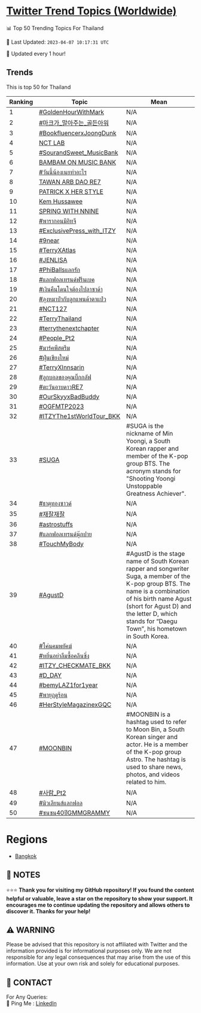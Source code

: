 [Twitter Trend Topics (Worldwide)](https://github.com/ErcinDedeoglu/Twitter-Trend-Topics)
==========


📊 Top 50 Trending Topics For Thailand

📆 Last Updated: `2023-04-07 10:17:31 UTC`

🔧 Updated every 1 hour!


## Trends

This is top 50 for Thailand

| Ranking | Topic | Mean |
| ------- | ------------ | ------------ |
| 1 | [#GoldenHourWithMark](http://twitter.com/search?q=%23GoldenHourWithMark) | N/A |
| 2 | [#마크가_말아주는_골든아워](http://twitter.com/search?q=%23%eb%a7%88%ed%81%ac%ea%b0%80_%eb%a7%90%ec%95%84%ec%a3%bc%eb%8a%94_%ea%b3%a8%eb%93%a0%ec%95%84%ec%9b%8c) | N/A |
| 3 | [#BookfluencerxJoongDunk](http://twitter.com/search?q=%23BookfluencerxJoongDunk) | N/A |
| 4 | [NCT LAB](http://twitter.com/search?q=NCT+LAB) | N/A |
| 5 | [#SourandSweet_MusicBank](http://twitter.com/search?q=%23SourandSweet_MusicBank) | N/A |
| 6 | [BAMBAM ON MUSIC BANK](http://twitter.com/search?q=BAMBAM+ON+MUSIC+BANK) | N/A |
| 7 | [#วันนี้น้องเนยทําอะไร](http://twitter.com/search?q=%23%e0%b8%a7%e0%b8%b1%e0%b8%99%e0%b8%99%e0%b8%b5%e0%b9%89%e0%b8%99%e0%b9%89%e0%b8%ad%e0%b8%87%e0%b9%80%e0%b8%99%e0%b8%a2%e0%b8%97%e0%b9%8d%e0%b8%b2%e0%b8%ad%e0%b8%b0%e0%b9%84%e0%b8%a3) | N/A |
| 8 | [TAWAN ARB DAO RE7](http://twitter.com/search?q=TAWAN+ARB+DAO+RE7) | N/A |
| 9 | [PATRICK X HER STYLE](http://twitter.com/search?q=PATRICK+X+HER+STYLE) | N/A |
| 10 | [Kem Hussawee](http://twitter.com/search?q=Kem+Hussawee) | N/A |
| 11 | [SPRING WITH NNINE](http://twitter.com/search?q=SPRING+WITH+NNINE) | N/A |
| 12 | [#พารากอนมีอิทจี](http://twitter.com/search?q=%23%e0%b8%9e%e0%b8%b2%e0%b8%a3%e0%b8%b2%e0%b8%81%e0%b8%ad%e0%b8%99%e0%b8%a1%e0%b8%b5%e0%b8%ad%e0%b8%b4%e0%b8%97%e0%b8%88%e0%b8%b5) | N/A |
| 13 | [#ExclusivePress_with_ITZY](http://twitter.com/search?q=%23ExclusivePress_with_ITZY) | N/A |
| 14 | [#9near](http://twitter.com/search?q=%239near) | N/A |
| 15 | [#TerryXAtlas](http://twitter.com/search?q=%23TerryXAtlas) | N/A |
| 16 | [#JENLISA](http://twitter.com/search?q=%23JENLISA) | N/A |
| 17 | [#PhiBallsแลกรัก](http://twitter.com/search?q=%23PhiBalls%e0%b9%81%e0%b8%a5%e0%b8%81%e0%b8%a3%e0%b8%b1%e0%b8%81) | N/A |
| 18 | [#แลกฟอลเทรนด์ฟรีนเบค](http://twitter.com/search?q=%23%e0%b9%81%e0%b8%a5%e0%b8%81%e0%b8%9f%e0%b8%ad%e0%b8%a5%e0%b9%80%e0%b8%97%e0%b8%a3%e0%b8%99%e0%b8%94%e0%b9%8c%e0%b8%9f%e0%b8%a3%e0%b8%b5%e0%b8%99%e0%b9%80%e0%b8%9a%e0%b8%84) | N/A |
| 19 | [#เงินคืนโดนใจต้องไปลาซาด้า](http://twitter.com/search?q=%23%e0%b9%80%e0%b8%87%e0%b8%b4%e0%b8%99%e0%b8%84%e0%b8%b7%e0%b8%99%e0%b9%82%e0%b8%94%e0%b8%99%e0%b9%83%e0%b8%88%e0%b8%95%e0%b9%89%e0%b8%ad%e0%b8%87%e0%b9%84%e0%b8%9b%e0%b8%a5%e0%b8%b2%e0%b8%8b%e0%b8%b2%e0%b8%94%e0%b9%89%e0%b8%b2) | N/A |
| 20 | [#ลุงหมาป่ากับลูกแพนด้าตาแป๋ว](http://twitter.com/search?q=%23%e0%b8%a5%e0%b8%b8%e0%b8%87%e0%b8%ab%e0%b8%a1%e0%b8%b2%e0%b8%9b%e0%b9%88%e0%b8%b2%e0%b8%81%e0%b8%b1%e0%b8%9a%e0%b8%a5%e0%b8%b9%e0%b8%81%e0%b9%81%e0%b8%9e%e0%b8%99%e0%b8%94%e0%b9%89%e0%b8%b2%e0%b8%95%e0%b8%b2%e0%b9%81%e0%b8%9b%e0%b9%8b%e0%b8%a7) | N/A |
| 21 | [#NCT127](http://twitter.com/search?q=%23NCT127) | N/A |
| 22 | [#TerryThailand](http://twitter.com/search?q=%23TerryThailand) | N/A |
| 23 | [#terrythenextchapter](http://twitter.com/search?q=%23terrythenextchapter) | N/A |
| 24 | [#People_Pt2](http://twitter.com/search?q=%23People_Pt2) | N/A |
| 25 | [#มาร์คพึสตรีม](http://twitter.com/search?q=%23%e0%b8%a1%e0%b8%b2%e0%b8%a3%e0%b9%8c%e0%b8%84%e0%b8%9e%e0%b8%b6%e0%b8%aa%e0%b8%95%e0%b8%a3%e0%b8%b5%e0%b8%a1) | N/A |
| 26 | [#ฝุ่นเชียงใหม่](http://twitter.com/search?q=%23%e0%b8%9d%e0%b8%b8%e0%b9%88%e0%b8%99%e0%b9%80%e0%b8%8a%e0%b8%b5%e0%b8%a2%e0%b8%87%e0%b9%83%e0%b8%ab%e0%b8%a1%e0%b9%88) | N/A |
| 27 | [#TerryXInnsarin](http://twitter.com/search?q=%23TerryXInnsarin) | N/A |
| 28 | [#ลูกบอลของคุณบิ๊กกลัฟ](http://twitter.com/search?q=%23%e0%b8%a5%e0%b8%b9%e0%b8%81%e0%b8%9a%e0%b8%ad%e0%b8%a5%e0%b8%82%e0%b8%ad%e0%b8%87%e0%b8%84%e0%b8%b8%e0%b8%93%e0%b8%9a%e0%b8%b4%e0%b9%8a%e0%b8%81%e0%b8%81%e0%b8%a5%e0%b8%b1%e0%b8%9f) | N/A |
| 29 | [#ตะวันอาบดาวRE7](http://twitter.com/search?q=%23%e0%b8%95%e0%b8%b0%e0%b8%a7%e0%b8%b1%e0%b8%99%e0%b8%ad%e0%b8%b2%e0%b8%9a%e0%b8%94%e0%b8%b2%e0%b8%a7RE7) | N/A |
| 30 | [#OurSkyyxBadBuddy](http://twitter.com/search?q=%23OurSkyyxBadBuddy) | N/A |
| 31 | [#OGFMTP2023](http://twitter.com/search?q=%23OGFMTP2023) | N/A |
| 32 | [#ITZYThe1stWorldTour_BKK](http://twitter.com/search?q=%23ITZYThe1stWorldTour_BKK) | N/A |
| 33 | [#SUGA](http://twitter.com/search?q=%23SUGA) | #SUGA is the nickname of Min Yoongi, a South Korean rapper and member of the K-pop group BTS. The acronym stands for "Shooting Yoongi Unstoppable Greatness Achiever". |
| 34 | [#ธาตุทองซาวด์](http://twitter.com/search?q=%23%e0%b8%98%e0%b8%b2%e0%b8%95%e0%b8%b8%e0%b8%97%e0%b8%ad%e0%b8%87%e0%b8%8b%e0%b8%b2%e0%b8%a7%e0%b8%94%e0%b9%8c) | N/A |
| 35 | [#재잘재잘](http://twitter.com/search?q=%23%ec%9e%ac%ec%9e%98%ec%9e%ac%ec%9e%98) | N/A |
| 36 | [#astrostuffs](http://twitter.com/search?q=%23astrostuffs) | N/A |
| 37 | [#แลกฟอลเทรนด์นุ๊กปาย](http://twitter.com/search?q=%23%e0%b9%81%e0%b8%a5%e0%b8%81%e0%b8%9f%e0%b8%ad%e0%b8%a5%e0%b9%80%e0%b8%97%e0%b8%a3%e0%b8%99%e0%b8%94%e0%b9%8c%e0%b8%99%e0%b8%b8%e0%b9%8a%e0%b8%81%e0%b8%9b%e0%b8%b2%e0%b8%a2) | N/A |
| 38 | [#TouchMyBody](http://twitter.com/search?q=%23TouchMyBody) | N/A |
| 39 | [#AgustD](http://twitter.com/search?q=%23AgustD) | #AgustD is the stage name of South Korean rapper and songwriter Suga, a member of the K-pop group BTS. The name is a combination of his birth name Agust (short for Agust D) and the letter D, which stands for “Daegu Town”, his hometown in South Korea. |
| 40 | [#โค่นคมพยัคฆ์](http://twitter.com/search?q=%23%e0%b9%82%e0%b8%84%e0%b9%88%e0%b8%99%e0%b8%84%e0%b8%a1%e0%b8%9e%e0%b8%a2%e0%b8%b1%e0%b8%84%e0%b8%86%e0%b9%8c) | N/A |
| 41 | [#หยิ่นอย่าลืมซื้อคลีนซิ่ง](http://twitter.com/search?q=%23%e0%b8%ab%e0%b8%a2%e0%b8%b4%e0%b9%88%e0%b8%99%e0%b8%ad%e0%b8%a2%e0%b9%88%e0%b8%b2%e0%b8%a5%e0%b8%b7%e0%b8%a1%e0%b8%8b%e0%b8%b7%e0%b9%89%e0%b8%ad%e0%b8%84%e0%b8%a5%e0%b8%b5%e0%b8%99%e0%b8%8b%e0%b8%b4%e0%b9%88%e0%b8%87) | N/A |
| 42 | [#ITZY_CHECKMATE_BKK](http://twitter.com/search?q=%23ITZY_CHECKMATE_BKK) | N/A |
| 43 | [#D_DAY](http://twitter.com/search?q=%23D_DAY) | N/A |
| 44 | [#bemyLAZ1for1year](http://twitter.com/search?q=%23bemyLAZ1for1year) | N/A |
| 45 | [#พายุฤดูร้อน](http://twitter.com/search?q=%23%e0%b8%9e%e0%b8%b2%e0%b8%a2%e0%b8%b8%e0%b8%a4%e0%b8%94%e0%b8%b9%e0%b8%a3%e0%b9%89%e0%b8%ad%e0%b8%99) | N/A |
| 46 | [#HerStyleMagazinexGQC](http://twitter.com/search?q=%23HerStyleMagazinexGQC) | N/A |
| 47 | [#MOONBIN](http://twitter.com/search?q=%23MOONBIN) | #MOONBIN is a hashtag used to refer to Moon Bin, a South Korean singer and actor. He is a member of the K-pop group Astro. The hashtag is used to share news, photos, and videos related to him. |
| 48 | [#사람_Pt2](http://twitter.com/search?q=%23%ec%82%ac%eb%9e%8c_Pt2) | N/A |
| 49 | [#มิวเลียนส์แลกฟอล](http://twitter.com/search?q=%23%e0%b8%a1%e0%b8%b4%e0%b8%a7%e0%b9%80%e0%b8%a5%e0%b8%b5%e0%b8%a2%e0%b8%99%e0%b8%aa%e0%b9%8c%e0%b9%81%e0%b8%a5%e0%b8%81%e0%b8%9f%e0%b8%ad%e0%b8%a5) | N/A |
| 50 | [#ซนซน40ปีGMMGRAMMY](http://twitter.com/search?q=%23%e0%b8%8b%e0%b8%99%e0%b8%8b%e0%b8%9940%e0%b8%9b%e0%b8%b5GMMGRAMMY) | N/A |



# Regions

* [Bangkok](</Thailand/Bangkok.md>)



## 📝 NOTES

⭐⭐⭐ **Thank you for visiting my GitHub repository! If you found the content helpful or valuable, leave a star on the repository to show your support. It encourages me to continue updating the repository and allows others to discover it. Thanks for your help!**


## ⚠️ WARNING

Please be advised that this repository is not affiliated with Twitter and the information provided is for informational purposes only. We are not responsible for any legal consequences that may arise from the use of this information. Use at your own risk and solely for educational purposes.


## 📨 CONTACT

 For Any Queries:  
            🏓 Ping Me : [LinkedIn](https://www.linkedin.com/in/ercindedeoglu/)
